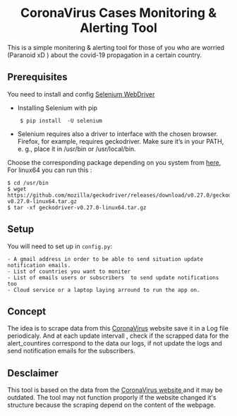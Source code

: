 
<h1 style="text-align:center">CoronaVirus Cases Monitoring & Alerting Tool
</h1>



This is a simple monitering & alerting tool for those of you who are worried (Paranoid xD ) about the covid-19 propagation in a certain country. 




## Prerequisites
You need to install and config [Selenium WebDriver](https://www.selenium.dev/downloads/)

- Installing Selenium with pip 
    
```console
    $ pip install  -U selenium
```
- Selenium requires also a driver to interface with the chosen browser. Firefox, for example, requires geckodriver.
Make sure it’s in your PATH, e. g., place it in /usr/bin or /usr/local/bin.

Choose the corresponding package depending on you system from [here](https://github.com/mozilla/geckodriver/releases), For linux64  you can run this : 
    
```console
$ cd /usr/bin
$ wget https://github.com/mozilla/geckodriver/releases/download/v0.27.0/geckodriver-v0.27.0-linux64.tar.gz
$ tar -xf geckodriver-v0.27.0-linux64.tar.gz
```



## Setup 
You  will need to set up in ```config.py```: 

	- A gmail address in order to be able to send situation update notification emails.
	- List of countries you want to moniter  
	- List of emails users or subscribers  to send update notifications too 
	- Cloud service or a laptop laying arround to run the app on. 

## Concept

The idea is to scrape data from this [CoronaVirus](https://www.worldometers.info/coronavirus/)  website save it in a Log file periodicaly. 
And at each update intervall , check if the scrapped data for the alert_countires correspond to the data our logs, if not update the logs and send notification emails for the subscribers. 


## Desclaimer 

This tool is based on the data from the [CoronaVirus website ](https://www.worldometers.info/coronavirus/) and it may be outdated. 
The tool may not function proporly if the website changed it's structure because the scraping depend on the content of the webpage.